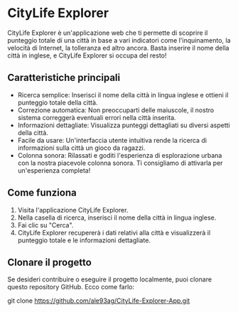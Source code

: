 # CityLife Explorer

CityLife Explorer è un'applicazione web che ti permette di scoprire il punteggio totale di una città in base a vari indicatori come l'inquinamento, la velocità di Internet, la tolleranza ed altro ancora. Basta inserire il nome della città in inglese, e CityLife Explorer si occupa del resto!

## Caratteristiche principali

- Ricerca semplice: Inserisci il nome della città in lingua inglese e ottieni il punteggio totale della città.
- Correzione automatica: Non preoccuparti delle maiuscole, il nostro sistema correggerà eventuali errori nella città inserita.
- Informazioni dettagliate: Visualizza punteggi dettagliati su diversi aspetti della città.
- Facile da usare: Un'interfaccia utente intuitiva rende la ricerca di informazioni sulla città un gioco da ragazzi.
- Colonna sonora: Rilassati e goditi l'esperienza di esplorazione urbana con la nostra piacevole colonna sonora. Ti consigliamo di attivarla per un'esperienza completa!

## Come funziona

1. Visita l'applicazione CityLife Explorer.
2. Nella casella di ricerca, inserisci il nome della città in lingua inglese.
3. Fai clic su "Cerca".
4. CityLife Explorer recupererà i dati relativi alla città e visualizzerà il punteggio totale e le informazioni dettagliate.

## Clonare il progetto

Se desideri contribuire o eseguire il progetto localmente, puoi clonare questo repository GitHub. Ecco come farlo:

git clone https://github.com/ale93ag/CityLife-Explorer-App.git



